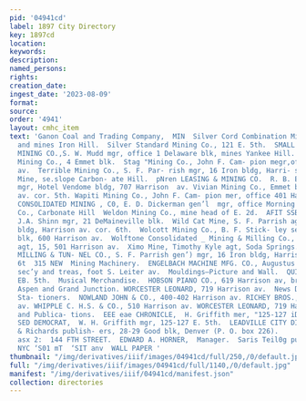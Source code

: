 ```yaml
---
pid: '04941cd'
label: 1897 City Directory
key: 1897cd
location: 
keywords: 
description: 
named_persons: 
rights: 
creation_date: 
ingest_date: '2023-08-09'
format: 
source: 
order: '4941'
layout: cmhc_item
text: 'Ganon Coal and Trading Company,  MIN  Silver Cord Combination Mining Co., office
  and mines Iron Hill.  Silver Standard Mining Co., 121 E. 5th.  SMALL HOPES CONSOLIDATED
  MINING CO.,S. W. Mudd mgr, office 1 Delaware blk, mines Yankee Hill.  Smuggler Consolidated
  Mining Co., 4 Emmet blk.  Stag "Mining Co., John F. Cam- pion megr,office 401 Harrison
  av.  Terrible Mining Co., S. F. Par- rish mgr, 16 Iron bldg, Harri- son av.cor 6th.  Thespian
  Mine, se.slope Carbon- ate Hill.  pNren LEASING & MINING CO.  R. B. Estey gen’l
  mgr, Hotel Vendome bldg, 707 Harrison  av. Vivian Mining Co., Emmet blk, Harrison
  av. cor. 5th. Wapiti Mining Co., John F. Cam- pion mer, office 401 Harrison av.  WARD
  CONSOLIDATED MINING , C0, E. D. Dickerman gen’l  mgr, office Morning Star Min- ing
  Co., Carbonate Hill  Weldon Mining Co., mine head of E. 2d.  AFIT SSBB Mining Co.,
  J.A. Shinn mgr, 21 DeMaineville blk.  Wild Cat Mine, S. F. Parrish agt, 16 Iron
  bldg, Harrison av. cor. 6th.  Wolcott Mining Co., B. F. Stick- ley sec’y, DeMaineville
  blk, 600 Harrison av.  Wolftone Consolidated _ Mining & Milling Co., Max Boehmer
  agt, 15, 501 Harrison av.  Ximo Mine, Timothy Kyle agt, Soda Springs.  YAK MINING,
  MILLING & TUN- NEL CO., S. F. Parrish gen’) mgr, 16 Iron bldg, Harrison av. cor
  6t  315 NEW  Mining Machinery.  ENGELBACH MACHINE MFG. CO., Augustus L. Engelbach
  sec’y and treas, foot S. Leiter av.  Mouldings—Picture and Wall.  QUINN J. J., 144
  EB. 5th.  Musical Merchandise.  HOBSON PIANO CO., 619 Harrison av, branch stores
  Aspen and Grand Junction. WORCESTER LEONARD, 719 Harrison av.  News Dealers and
  Sta- tioners.  NOWLAND JOHN & CO., 400-402 Harrison av. RICHEY BROS., 309 Flarrison
  av. WHIPPLE C. H.S. & CO., 510 Harrison av. WORCESTER LEONARD, 719 Harrison av.  Newspapers
  and Publica- tions.  EEE eae CHRONICLE,  H. Griffith mer, "125-127 iD. ‘Sth.  BER
  SED DEMOCRAT,  W. H. Griffith mgr, 125-127 E. 5th.  LEADVILLE CITY DIRECTORY, Ballenger
  & Richards publish- ers, 28-29 Good blk, Denver (P. O. box 226).     J. Je QUINN,
  asx 2:  144 FTH STREET.  EDWARD A. HORNER,  Manager.  Saris Teil0g pue Wg “109 “09
  NYC ‘S01 mT  ‘SIT anv  WALL PAPER '
thumbnail: "/img/derivatives/iiif/images/04941cd/full/250,/0/default.jpg"
full: "/img/derivatives/iiif/images/04941cd/full/1140,/0/default.jpg"
manifest: "/img/derivatives/iiif/04941cd/manifest.json"
collection: directories
---
```

